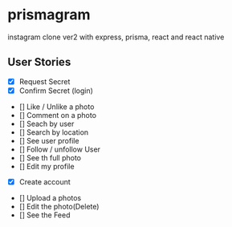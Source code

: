 # prismagram

instagram clone ver2 with express, prisma, react and react native

## User Stories

- [x] Request Secret
- [x] Confirm Secret (login)
- [] Like / Unlike a photo
- [] Comment on a photo
- [] Seach by user
- [] Search by location
- [] See user profile
- [] Follow / unfollow User
- [] See th full photo
- [] Edit my profile
- [x] Create account
- [] Upload a photos
- [] Edit the photo(Delete)
- [] See the Feed
